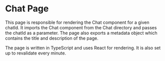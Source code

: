   
# Chat Page

This page is responsible for rendering the Chat component for a given chatId. It imports the Chat component from the Chat directory and passes the chatId as a parameter. The page also exports a metadata object which contains the title and description of the page.

The page is written in TypeScript and uses React for rendering. It is also set up to revalidate every minute.
